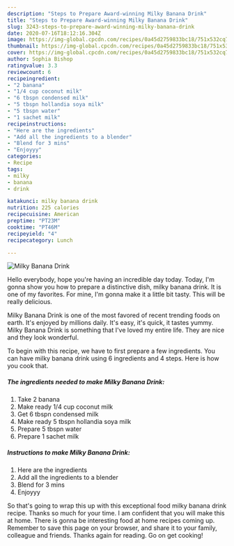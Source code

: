 ```yaml
---
description: "Steps to Prepare Award-winning Milky Banana Drink"
title: "Steps to Prepare Award-winning Milky Banana Drink"
slug: 3243-steps-to-prepare-award-winning-milky-banana-drink
date: 2020-07-16T18:12:16.304Z
image: https://img-global.cpcdn.com/recipes/0a45d2759833bc18/751x532cq70/milky-banana-drink-recipe-main-photo.jpg
thumbnail: https://img-global.cpcdn.com/recipes/0a45d2759833bc18/751x532cq70/milky-banana-drink-recipe-main-photo.jpg
cover: https://img-global.cpcdn.com/recipes/0a45d2759833bc18/751x532cq70/milky-banana-drink-recipe-main-photo.jpg
author: Sophia Bishop
ratingvalue: 3.3
reviewcount: 6
recipeingredient:
- "2 banana"
- "1/4 cup coconut milk"
- "6 tbspn condensed milk"
- "5 tbspn hollandia soya milk"
- "5 tbspn water"
- "1 sachet milk"
recipeinstructions:
- "Here are the ingredients"
- "Add all the ingredients to a blender"
- "Blend for 3 mins"
- "Enjoyyy"
categories:
- Recipe
tags:
- milky
- banana
- drink

katakunci: milky banana drink 
nutrition: 225 calories
recipecuisine: American
preptime: "PT23M"
cooktime: "PT46M"
recipeyield: "4"
recipecategory: Lunch

---
```



![Milky Banana Drink](https://img-global.cpcdn.com/recipes/0a45d2759833bc18/751x532cq70/milky-banana-drink-recipe-main-photo.jpg)

Hello everybody, hope you're having an incredible day today. Today, I'm gonna show you how to prepare a distinctive dish, milky banana drink. It is one of my favorites. For mine, I'm gonna make it a little bit tasty. This will be really delicious.

Milky Banana Drink is one of the most favored of recent trending foods on earth. It's enjoyed by millions daily. It's easy, it's quick, it tastes yummy. Milky Banana Drink is something that I've loved my entire life. They are nice and they look wonderful.




To begin with this recipe, we have to first prepare a few ingredients. You can have milky banana drink using 6 ingredients and 4 steps. Here is how you cook that.

<!--inarticleads1-->

##### The ingredients needed to make Milky Banana Drink:

1. Take 2 banana
1. Make ready 1/4 cup coconut milk
1. Get 6 tbspn condensed milk
1. Make ready 5 tbspn hollandia soya milk
1. Prepare 5 tbspn water
1. Prepare 1 sachet milk




<!--inarticleads2-->

##### Instructions to make Milky Banana Drink:

1. Here are the ingredients
1. Add all the ingredients to a blender
1. Blend for 3 mins
1. Enjoyyy




So that's going to wrap this up with this exceptional food milky banana drink recipe. Thanks so much for your time. I am confident that you will make this at home. There is gonna be interesting food at home recipes coming up. Remember to save this page on your browser, and share it to your family, colleague and friends. Thanks again for reading. Go on get cooking!

